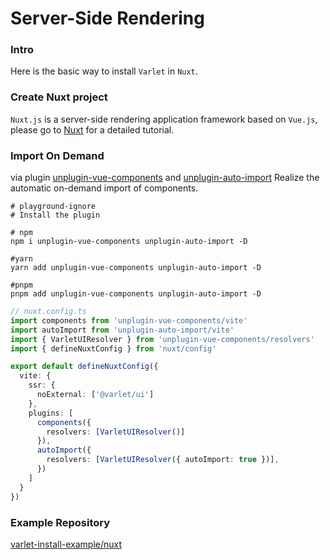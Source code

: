 # Server-Side Rendering

### Intro

Here is the basic way to install `Varlet` in `Nuxt`. 

### Create Nuxt project

`Nuxt.js` is a server-side rendering application framework based on `Vue.js`, please go to [Nuxt](https://nuxt.com) for a detailed tutorial.

### Import On Demand

via plugin
[unplugin-vue-components](https://github.com/antfu/unplugin-vue-components) and
[unplugin-auto-import](https://github.com/antfu/unplugin-auto-import)
Realize the automatic on-demand import of components.

```shell
# playground-ignore
# Install the plugin

# npm
npm i unplugin-vue-components unplugin-auto-import -D

#yarn
yarn add unplugin-vue-components unplugin-auto-import -D

#pnpm
pnpm add unplugin-vue-components unplugin-auto-import -D
```

```ts
// nuxt.config.ts
import components from 'unplugin-vue-components/vite'
import autoImport from 'unplugin-auto-import/vite'
import { VarletUIResolver } from 'unplugin-vue-components/resolvers'
import { defineNuxtConfig } from 'nuxt/config'

export default defineNuxtConfig({
  vite: {
    ssr: {
      noExternal: ['@varlet/ui']
    },
    plugins: [
      components({
        resolvers: [VarletUIResolver()]
      }),
      autoImport({
        resolvers: [VarletUIResolver({ autoImport: true })],
      })
    ]
  }
})
```

### Example Repository

[varlet-install-example/nuxt](https://github.com/varletjs/varlet-install-example/tree/main/nuxt)